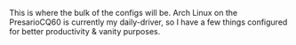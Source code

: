 This is where the bulk of the configs will be.
Arch Linux on the PresarioCQ60 is currently my daily-driver, so I have a few things configured for better productivity & vanity purposes.
